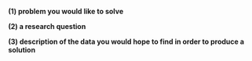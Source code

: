 **(1) problem you would like to solve**


**(2) a research question**


**(3) description of the data you would hope to find in order to produce a solution**
